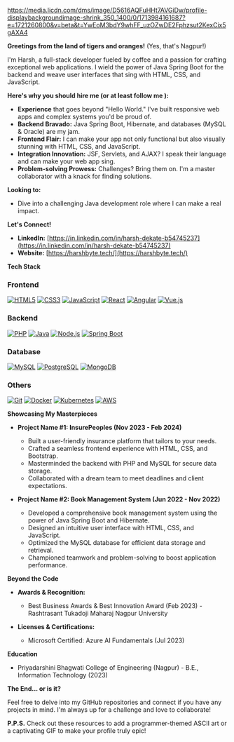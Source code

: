https://media.licdn.com/dms/image/D5616AQFuHHt7AVGiDw/profile-displaybackgroundimage-shrink_350_1400/0/1713984161687?e=1721260800&v=beta&t=YwEoM3bdY9whFF_uzOZwDE2Fphzsut2KexCix5gAXA4

**Greetings from the land of tigers and oranges!**  (Yes, that's Nagpur!)

I'm Harsh, a full-stack developer fueled by coffee and a passion for crafting exceptional web applications.  I wield the power of Java Spring Boot for the backend and weave user interfaces that sing with HTML, CSS, and JavaScript. 

**Here's why you should hire me (or at least follow me ):**

* **Experience** that goes beyond "Hello World." I've built responsive web apps and complex systems you'd be proud of.
* **Backend Bravado:**  Java Spring Boot, Hibernate, and databases (MySQL & Oracle) are my jam.
* **Frontend Flair:** I can make your app not only functional but also visually stunning with HTML, CSS, and JavaScript.
* **Integration Innovation:** JSF, Servlets, and AJAX? I speak their language and can make your web app sing.
* **Problem-solving Prowess:**  Challenges? Bring them on. I'm a master collaborator with a knack for finding solutions.

**Looking to:**

* Dive into a challenging Java development role where I can make a real impact.

**Let's Connect!** 

* **LinkedIn:** [https://in.linkedin.com/in/harsh-dekate-b54745237](https://in.linkedin.com/in/harsh-dekate-b54745237)
* **Website:** [https://harshbyte.tech/](https://harshbyte.tech/)

**Tech Stack** 

### Frontend
[![HTML5](https://img.shields.io/badge/HTML5-★★★★☆-orange)](https://your-badge-generator-url)
[![CSS3](https://img.shields.io/badge/CSS3-★★★★☆-blue)](https://your-badge-generator-url)
[![JavaScript](https://img.shields.io/badge/JavaScript-★★★★☆-yellow)](https://your-badge-generator-url)
[![React](https://img.shields.io/badge/React-★★★☆☆-blueviolet)](https://your-badge-generator-url)
[![Angular](https://img.shields.io/badge/Angular-★★★☆☆-red)](https://your-badge-generator-url)
[![Vue.js](https://img.shields.io/badge/Vue.js-★★★☆☆-green)](https://your-badge-generator-url)

### Backend
[![PHP](https://img.shields.io/badge/PHP-★★★★☆-purple)](https://your-badge-generator-url)
[![Java](https://img.shields.io/badge/Java-★★★★☆-red)](https://your-badge-generator-url)
[![Node.js](https://img.shields.io/badge/Node.js-★★★☆☆-green)](https://your-badge-generator-url)
[![Spring Boot](https://img.shields.io/badge/Spring_Boot-★★★★☆-brightgreen)](https://your-badge-generator-url)

### Database
[![MySQL](https://img.shields.io/badge/MySQL-★★★★☆-green)](https://your-badge-generator-url)
[![PostgreSQL](https://img.shields.io/badge/PostgreSQL-★★★★☆-blue)](https://your-badge-generator-url)
[![MongoDB](https://img.shields.io/badge/MongoDB-★★★☆☆-green)](https://your-badge-generator-url)

### Others
[![Git](https://img.shields.io/badge/Git-★★★★☆-orange)](https://your-badge-generator-url)
[![Docker](https://img.shields.io/badge/Docker-★★★★☆-blue)](https://your-badge-generator-url)
[![Kubernetes](https://img.shields.io/badge/Kubernetes-★★★☆☆-blue)](https://your-badge-generator-url)
[![AWS](https://img.shields.io/badge/AWS-★★★☆☆-yellow)](https://your-badge-generator-url)

**Showcasing My Masterpieces** 

* **Project Name #1: InsurePeoples (Nov 2023 - Feb 2024)** 
    * Built a user-friendly insurance platform that tailors to your needs. ️
    * Crafted a seamless frontend experience with HTML, CSS, and Bootstrap.
    * Masterminded the backend with PHP and MySQL for secure data storage.
    * Collaborated with a dream team to meet deadlines and client expectations.

* **Project Name #2: Book Management System (Jun 2022 - Nov 2022)** 
    * Developed a comprehensive book management system using the power of Java Spring Boot and Hibernate.
    * Designed an intuitive user interface with HTML, CSS, and JavaScript.
    * Optimized the MySQL database for efficient data storage and retrieval.
    * Championed teamwork and problem-solving to boost application performance.

**Beyond the Code** 

* **Awards & Recognition:**
    * Best Business Awards & Best Innovation Award (Feb 2023) - Rashtrasant Tukadoji Maharaj Nagpur University

* **Licenses & Certifications:**
    * Microsoft Certified: Azure AI Fundamentals (Jul 2023)

**Education** 

* Priyadarshini Bhagwati College of Engineering (Nagpur) - B.E., Information Technology (2023) 

**The End... or is it?**  

Feel free to delve into my GitHub repositories and connect if you have any projects in mind. I'm always up for a challenge and love to collaborate!

**P.P.S.** Check out these resources to add a programmer-themed ASCII art or a captivating GIF to make your profile truly epic!  
